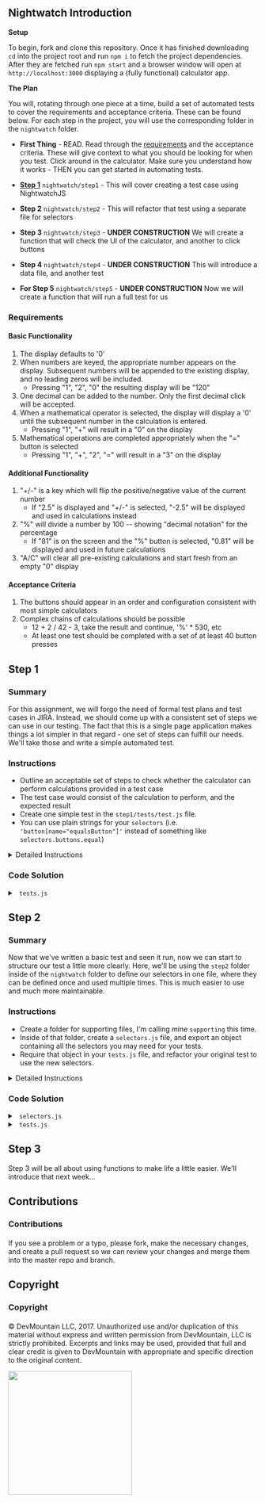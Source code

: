 
## Nightwatch Introduction

**Setup**

To begin, fork and clone this repository. Once it has finished downloading `cd` into the project root and run `npm i` to fetch the project dependencies. After they are fetched run `npm start` and a browser window will open at `http://localhost:3000` displaying a (fully functional) calculator app.

**The Plan**

You will, rotating through one piece at a time, build a set of automated tests to cover the requirements and acceptance criteria.  These can be found below.  For each step in the project, you will use the corresponding folder in the `nightwatch` folder.

* **First Thing** - READ.  Read through the [requirements](https://github.com/devmtn-aj/nightwatch-introduction-part1#requirements) and the acceptance criteria.  These will give context to what you should be looking for when you test.  Click around in the calculator.  Make sure you understand how it works - THEN you can get started in automating tests.

* [**Step 1**](https://github.com/devmtn-aj/nightwatch-introduction-part1#step-1) `nightwatch/step1` - This will cover creating a test case using NightwatchJS

* **Step 2** `nightwatch/step2` - This will refactor that test using a separate file for selectors

* **Step 3** `nightwatch/step3` - **UNDER CONSTRUCTION** We will create a function that will check the UI of the calculator, and another to click buttons

* **Step 4** `nightwatch/step4` - **UNDER CONSTRUCTION** This will introduce a data file, and another test

* **For Step 5** `nightwatch/step5` - **UNDER CONSTRUCTION** Now we will create a function that will run a full test for us


### Requirements

#### Basic Functionality

1. The display defaults to '0'
1. When numbers are keyed, the appropriate number appears on the display.  Subsequent numbers will be appended to the existing display, and no leading zeros will be included.
   * Pressing "1", "2", "0" the resulting display will be "120"
1. One decimal can be added to the number.  Only the first decimal click will be accepted.
1. When a mathematical operator is selected, the display will display a '0' until the subsequent number in the calculation is entered.
   * Pressing "1", "+" will result in a "0" on the display
1. Mathematical operations are completed appropriately when the "=" button is selected
   * Pressing "1", "+", "2", "=" will result in a "3" on the display

#### Additional Functionality

1. "+/-" is a key which will flip the positive/negative value of the current number
   * If "2.5" is displayed and "+/-" is selected, "-2.5" will be displayed and used in calculations instead
1. "%" will divide a number by 100 -- showing "decimal notation" for the percentage
   * If "81" is on the screen and the "%" button is selected, "0.81" will be displayed and used in future calculations
1. "A/C" will clear all pre-existing calculations and start fresh from an empty "0" display

#### Acceptance Criteria

1. The buttons should appear in an order and configuration consistent with most simple calculators
1. Complex chains of calculations should be possible
   * 12 + 2 / 42 - 3, take the result and continue, '%' * 530, etc
   * At least one test should be completed with a set of at least 40 button presses 


## Step 1

### Summary

For this assignment, we will forgo the need of formal test plans and test cases in JIRA.  Instead, we should come up with a consistent set of steps we can use in our testing.  The fact that this is a single page application makes things a lot simpler in that regard - one set of steps can fulfill our needs.  We'll take those and write a simple automated test.

### Instructions

* Outline an acceptable set of steps to check whether the calculator can perform calculations provided in a test case
* The test case would consist of the calculation to perform, and the expected result
* Create one simple test in the `step1/tests/test.js` file.
* You can use plain strings for your `selectors` (i.e. `'button[name="equalsButton"]'` instead of something like `selectors.buttons.equal`)

<details>

<summary> Detailed Instructions </summary>

Based on the above rules, an effective set of test steps would be something like the following:

> 1. Click the listed buttons in sequence 
> 1. The display should update correctly after each button press

Super simple, but it would get the job done.

A matching test case could be like the following:

> **Precondition**: Open the calculator.  The calculation for the test is 2+2

> **Postcondition**: The displayed result is 4

Simplicity at its best, right?

Your `test.js` file already exists in the `nightwatch/step1/tests` folder, and is configured with its `beforeEach`, `after`, etc.  Now you can add a test.  You can start is with something like the following:

```js
//In nightwatch, tests are "properties" of the exported "test object", and the name of the test
//is the property's "key" while the test function is the "value".
'2+2=4' : browser => {
	
}
```

Populating the test ought to be fairly straightforward.  We need to click buttons, then read the finish.  Use the **Inspector** tool in Google Chrome to build your selectors.  Remember when building your selector that any CSS selector will work (you can get more info [here](https://www.w3schools.com/cssref/css_selectors.asp) on building selectors), but the ones that follow a `tag[attributeName=attributeValue]` format are the most effective in my experience.  These will help Nightwatch EXACTLY what element (item in the page) to interact with.  For any test, you need selectors for anything you interact with, as well as anything you need to read/verify.  If I were going to pull selectors from this project, for the test case listed above, they'd probably be:

* `'button[name="2Button"]'`
* `'button[name="addButton"]'`
* `'button[name="equalsButton"]'`
* `'button[name="4Button"]'`
* `'span[name="result"]'`

Now I have all I need to automate a test.

1. A test case that includes data
1. A test procedure / test steps
1. Selectors

Using `NightwatchJS` functions to write this test out, I should only need two.  `.click()` and `.expect.element().text.to.equal()`.  Both are properties of the `browser` object and work as follows:

`.click()`
> Only needs a selector as an argument, i.e. `.click('button[name="equalsButton"]')`
> This will literally click whatever element the selector provided identifies, just as if we had clicked manually.

`.expect.element().text.to.equal()`
> A combination of functions, technically, all you really need to know is that the `.element()` part needs a selector, from which it will pull the text value.  The `.equal()` needs the value we expect to find in the element's text.  I.e. `.expect.element('span[name="result"]').text.to.equal('4')`
> This is an 'assertion', similar to `.assert` or `.verify` commands.  We use these to check and make sure results are as expected.  In this case, to check if the text contained within an element matches what we think it should be.
> Note: while you can chain `.click()`s and other functions one after another without having to type `browser` again, an `.expect` of any sort ends the chain.  Also, if an `.expect` fails, the test is marked failed, and all remaining steps are skipped.

Using these two bits of functionality from Nightwatch, I can write the simple test below.

```js
//In nightwatch, tests are "properties" of the exported "test object", and the name of the test is the property's "key" while the test function is the "value".
'2+2=4' : browser => {
	//I click all the appropriate buttons and check the display for the appropriate results, per the steps of my test case
	browser
		.click('button[name="2Button"]')
		.expect.element('span[name="result"]').text.to.equal('2')
	browser
		.click('button[name="addButton"]')
		.expect.element('span[name="result"]').text.to.equal('0')
	browser
		.click('button[name="2Button"]')
		.expect.element('span[name="result"]').text.to.equal('2')
	browser
		.click('button[name="equalsButton"]')
		.expect.element('span[name="result"]').text.to.equal('4')
}
```

After I've saved this test, I can run the `step1` tests using the command `npm run step1`.  Your results should look like this:

<img src="https://raw.githubusercontent.com/devmtn-aj/nightwatch-introduction/solution/readme-assets/step1Results.png"/>

If you have any errors to debug, you can do so... You can also check your code against the solution below.

</details>

### Code Solution

<details>

<summary> <code> tests.js </code> </summary>

```js
module.exports = {
    beforeEach : browser => {
        browser.url('http://localhost:3000')
    },

    after : browser => {
        browser.end()
    },
    
    '2+2=4' : browser => {
        //I click all the appropriate buttons and check the display for the appropriate results, per the steps of my test case
        browser
            .click('button[name="2Button"]')
            .expect.element('span[name="result"]').text.to.equal('2')
        browser
            .click('button[name="addButton"]')
            .expect.element('span[name="result"]').text.to.equal('0')
        browser
            .click('button[name="2Button"]')
            .expect.element('span[name="result"]').text.to.equal('2')
        browser
            .click('button[name="equalsButton"]')
            .expect.element('span[name="result"]').text.to.equal('4')
    }
}
```

</details>

## Step 2

### Summary

Now that we've written a basic test and seen it run, now we can start to structure our test a little more clearly.  Here, we'll be using the `step2` folder inside of the `nightwatch` folder to define our selectors in one file, where they can be defined once and used multiple times.  This is much easier to use and much more maintainable.

### Instructions

* Create a folder for supporting files, I'm calling mine `supporting` this time.
* Inside of that folder, create a `selectors.js` file, and export an object containing all the selectors you may need for your tests.
* Require that object in your `tests.js` file, and refactor your original test to use the new selectors.

<details>

<summary> Detailed Instructions </summary>

First we need to create the `supporting` folder, inside of the `step2` folder, which is inside of the repository's `nightwatch` folder.  Then we can create the `selectors.js` file and start working with it.

In that `selectors.js` file we'll export our selectors object.

```js
module.exports = {

}
```

It's as simple as that.  Now we just need to populate the object with properites, where the key is the name of the selector, and the value is the selector itself.  I'm using the button's text to name my selectors personally.

The good news is that you already know how to build your selectors, `tag[attributeName=attributeValue]`.  We even had a few already in our last test.  So go out and start grabbing tags and attributes to build your selectors for all of the buttons in the calculator, and the display.

You can see how I got started below:

```js
module.exports = {
	'0' : 'button[name="0Button"]',
	'1' : 'button[name="1Button"]',
	//....
	'+/-' : 'button[name="negativeButton"]',
	//etc.
}
```

You get the idea.

With these selectors in our selector file, we can then require them in our `tests.js` file, back in the `tests` folder of `step2`.  It's already prepopulated with everything from `step1`, we just need to require the selectors now.

```js
//I'm making this a constant, so I don't accidentally change my selectors, 
//and then my require function uses the path from the tests.js file to the selectors file.
const selectors = require('../supporting/selectors')

module.exports = {
    beforeEach : browser => {
        browser.url('http://localhost:3000')
    },
```

That constant, `selectors`, in the `tests.js` file, now has assigned to it the object exported from our `selectors.js` file.  In other words, it has ALL the selectors we defined over there as its properties.

Now we're prepared to refactor our original `'2+2=4'` test with the selectors from our selectors file.  We can do this by replacing any of the plain string selectors (i.e. `'button[name="2Button"]'`) with a selector we defined in our `selectors.js` file.  We can access these by using the properties  on the `selectors` constant in the `tests.js` file (i.e. `selectors['2']`).

Here's an example of how I could do that.

```js
    '2+2=4' : browser => {
        //I click all the appropriate buttons and check the display for the appropriate results, per the steps of my test case
        browser
            .click(selectors['2'])
            .expect.element(selectors['result']).text.to.equal('2')
        browser
            .click(selectors['+'])
			.expect.element(selectors['result']).text.to.equal('0')
		//...
```

Now, after replacing all the string selectors with those from our `selectors.js` file, I can run my tests using the command `npm run step2` this time, with the following result:

<img src="https://raw.githubusercontent.com/devmtn-aj/nightwatch-introduction/solution/readme-assets/step1Results.png"/>

</details>

### Code Solution

<details>

<summary> <code> selectors.js </code> </summary>

```js
module.exports = {
    '0' : 'button[name="0Button"]',
    '1' : 'button[name="1Button"]',
    '2' : 'button[name="2Button"]',
    '3' : 'button[name="3Button"]',
    '4' : 'button[name="4Button"]',
    '5' : 'button[name="5Button"]',
    '6' : 'button[name="6Button"]',
    '7' : 'button[name="7Button"]',
    '8' : 'button[name="8Button"]',
    '9' : 'button[name="9Button"]',
    '+' : 'button[name="addButton"]',
    '-' : 'button[name="subtractButton"]',
    '*' : 'button[name="multiplyButton"]',
    '/' : 'button[name="divideButton"]',
    '=' : 'button[name="equalsButton"]',
    '%' : 'button[name="percentButton"]',
    '+/-' : 'button[name="negativeButton"]',
    'AC' : 'button[name="clearButton"]',
    '.' : 'button[name="decimalButton"]',
    'result' : 'span[name="result"]'
}
```

</details>

<details>

<summary> <code> tests.js </code> </summary>

```js
const selectors = require('../supporting/selectors')

module.exports = {
    beforeEach : browser => {
        browser.url('http://localhost:3000')
    },
    after : browser => {
        browser.end()
    },
    '2+2=4' : browser => {
        //I click all the appropriate buttons and check the display for the appropriate results, per the steps of my test case
        browser
            .click(selectors['2'])
            .expect.element(selectors['result']).text.to.equal('2')
        browser
            .click(selectors['+'])
            .expect.element(selectors['result']).text.to.equal('0')
        browser
            .click('button[name="2Button"]')
            .expect.element('span[name="result"]').text.to.equal('2')
        browser
            .click('button[name="equalsButton"]')
            .expect.element('span[name="result"]').text.to.equal('4')
    }
}
```

</details>

## Step 3

Step 3 will be all about using functions to make life a little easier.  We'll introduce that next week...

## Contributions

### Contributions

#### 
 
If you see a problem or a typo, please fork, make the necessary changes, and create a pull request so we can review your changes and merge them into the master repo and branch.

## Copyright

### Copyright

#### 

© DevMountain LLC, 2017. Unauthorized use and/or duplication of this material without express and written permission from DevMountain, LLC is strictly prohibited. Excerpts and links may be used, provided that full and clear credit is given to DevMountain with appropriate and specific direction to the original content.

<img src="https://devmounta.in/img/logowhiteblue.png" width="250">
